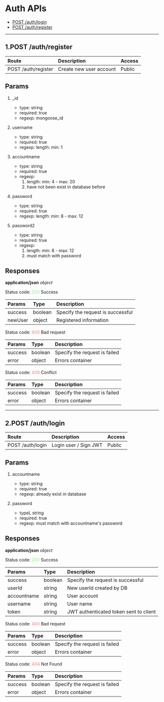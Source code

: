 # Auth APIs
- [POST /auth/login](#auth-post-login)
- [POST /auth/register](#auth-post-register)
___

## 1.POST /auth/register
<a name="auth-post-register" hidden></a>

| Route                | Description                        | Access      |
|:---------------------|:-----------------------------------|:------------|
| POST /auth/register  | Create new user account            | Public      | 
      
## Params
1. _id
    - type: string
    - required: true
    - regexp: mongoose_id
2. username
    - type: string
    - required: true
    - regexp: length: min: 1
3. accountname
    - type: string
    - required: true
    - regexp: 
        1. length: min: 4 - max: 20
        2. have not been exist in database before
4. password
    - type: string
    - required: true
    - regexp: length: min: 8 - max: 12

5. password2
    - type: string
    - required: true
    - regexp: 
        1. length: min: 8 - max: 12
        2. must match with password

## Responses
**application/json** *object*

Status code: <span style="color: lightgreen">200</span> Success

| Params                | Type              | Description                               |
|:----------------------|:------------------|:------------------------------------------|
| success               | boolean           | Specify the request is successful         |
| newUser               | object            | Registered information                    |
             
Status code: <span style="color: lightcoral">400</span> Bad request

| Params                | Type              | Description                               |
|:----------------------|:------------------|:------------------------------------------|
| success               | boolean           | Specify the request is failed             |
| error                 | object            | Errors container                          |             

Status code: <span style="color: lightcoral">409</span> Conflict

| Params                | Type              | Description                               |
|:----------------------|:------------------|:------------------------------------------|
| success               | boolean           | Specify the request is failed             |
| error                 | object            | Errors container                          |            

___
## 2.POST /auth/login

<a name="auth-post-login" hidden></a>

| Route             | Description                        | Access      |
|:------------------|:-----------------------------------|:------------|
| POST /auth/login  | Login user / Sign JWT              | Public      | 

## Params
1. accountname
    - type: string
    - required: true
    - regexp: already exist in database

2. password
    - typeL string
    - required: true
    - regexp: must match with accountname's password

## Responses
**application/json** *object*

Status code: <span style="color: lightgreen">200</span> Success

| Params                | Type              | Description                               |
|:----------------------|:------------------|:------------------------------------------|
| success               | boolean           | Specify the request is successful         |
| userId                | string            | New userId created by DB                  |
| accountname           | string            | User account                              |
| username              | string            | User name                                 |
| token                 | string            | JWT authenticated token sent to client    |                         

Status code: <span style="color: lightcoral">400</span> Bad request

| Params                | Type              | Description                               |
|:----------------------|:------------------|:------------------------------------------|
| success               | boolean           | Specify the request is failed             |
| error                 | object            | Errors container                          |  

Status code: <span style="color: lightcoral">404</span> Not Found

| Params                | Type              | Description                               |
|:----------------------|:------------------|:------------------------------------------|
| success               | boolean           | Specify the request is failed             |
| error                 | object            | Errors container                          |            
